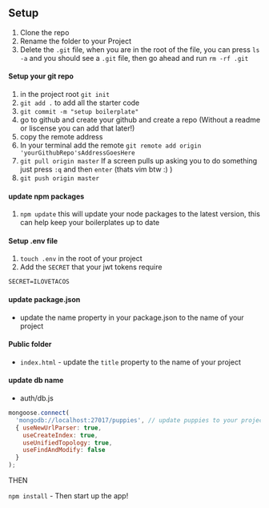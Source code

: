 ## Setup 

1. Clone the repo
2. Rename the folder to your Project 
3. Delete the `.git` file, when you are in the root of the file, you can press `ls -a` and you should see a `.git` file, then go ahead and run `rm -rf .git`


#### Setup your git repo
1. in the project root `git init`
2. `git add .` to add all the starter code
3. `git commit -m "setup boilerplate"` 
4. go to github and create your github and create a repo (Without a readme or liscense you can add that later!)
5. copy the remote address
6. In your terminal add the remote `git remote add origin 'yourGithubRepo'sAddressGoesHere`
7. `git pull origin master` If a screen pulls up asking you to do something just press `:q` and then `enter` (thats vim btw :) )
8. `git push origin master`

#### update npm packages

1. `npm update` this will update your node packages to the latest version, this can help keep your boilerplates up to date

#### Setup .env file

1. `touch .env` in the root of your project
2. Add the `SECRET` that your jwt tokens require

```
SECRET=ILOVETACOS
```

#### update package.json 

- update the name property in your package.json to the name of your project

#### Public folder

- `index.html` - update the `title` property to the name of your project

#### update db name

- auth/db.js

```js
mongoose.connect(
  'mongodb://localhost:27017/puppies', // update puppies to your projects name
  { useNewUrlParser: true,
    useCreateIndex: true,
    useUnifiedTopology: true,
    useFindAndModify: false
  }
);
```

THEN

`npm install` - Then start up the app!

